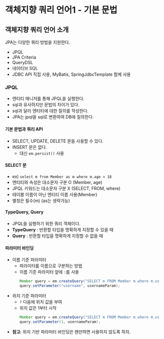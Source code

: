 # 객체지향 쿼리 언어1 - 기본 문법

## 객체지향 쿼리 언어 소개
JPA는 다양한 쿼리 방법을 지원한다.
- JPQL
- JPA Criteria
- QueryDSL
- 네이티브 SQL
- JDBC API 직접 사용, MyBatis, SpringJdbcTemplate 함께 사용

### JPQL
- 엔티티 매니저를 통해 JPQL을 실행한다.
- sql과 유사하지만 문법의 차이가 있다.
- sql과 달리 엔티티에 대한 질의를 작성한다.
- JPA는 jpql을 sql로 변환하여 DB에 질의한다.

#### 기본 문법과 쿼리 API
- SELECT, UPDATE, DELETE 문을 사용할 수 있다.
- INSERT 문은 없다.
  - 대신 `em.persist()` 사용

#### SELECT 문
- ex) `select m from Member as m where m.age > 18`
- 엔티티와 속성은 대소문자 구분 O (Member, age)
- JPQL 키워드는 대소문자 구분 X (SELECT, FROM, where)
- 테이블 이름이 아닌 엔티티 이름 사용(Member)
- 별칭은 필수(m) (as는 생략가능)

#### TypeQuery, Query
- JPQL을 실행하기 위한 쿼리 객체이다.
- **TypeQuery** : 반환할 타입을 명확하게 지정할 수 있을 때
- **Query** : 반환할 타입을 명확하게 지정할 수 없을 때

#### 파라미터 바인딩
- 이름 기준 파라미터
  - 파라미터를 이름으로 구분하는 방법
  - 이름 기준 파라미터 앞에 `:`를 사용
    ```java
    Member query = em.createQuery("SELECT m FROM Member m where m.username = :username", Member.class)
    query.setParameter("username", usernameParam);
    ```
- 위치 기준 파라미터
  - `?` 다음에 위치 값을 부여
  - 위치 값은 1부터 시작
    ```java
    Member query = em.createQuery("SELECT m FROM Member m where m.username = ?1", Member.class)
    query.setParameter(1, usernameParam);
    ```
- **참고**: 위치 기반 파라미터 바인딩은 왠만하면 사용하지 않도록 하자.



